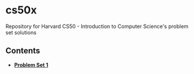 # cs50x
Repository for Harvard CS50 - Introduction to Computer Science's problem set solutions

## Contents
- **[Problem Set 1](https://github.com/nsoto92/cs50x/tree/master/C/ProblemSet-1)**
